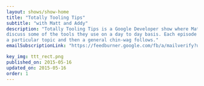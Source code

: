 ```yaml
---
layout: shows/show-home
title: "Totally Tooling Tips"
subtitle: "with Matt and Addy"
description: "Totally Tooling Tips is a Google Developer show where Matt and Addy
discuss some of the tools they use on a day to day basis. Each episode looks at
a particular topic and then a general chin-wag follows."
emailSubscriptionLink: "https://feedburner.google.com/fb/a/mailverify?uri=TotallyToolingTips&amp;loc=en_US"

key_img: ttt_rect.png
published_on: 2015-05-16
updated_on: 2015-05-16
order: 1
---
```


